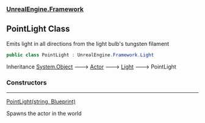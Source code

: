 ### [UnrealEngine.Framework](UnrealEngine_Framework.md 'UnrealEngine.Framework')
## PointLight Class
Emits light in all directions from the light bulb's tungsten filament  
```csharp
public class PointLight : UnrealEngine.Framework.Light
```

Inheritance [System.Object](https://docs.microsoft.com/en-us/dotnet/api/System.Object 'System.Object') &#129106; [Actor](Actor.md 'UnrealEngine.Framework.Actor') &#129106; [Light](Light.md 'UnrealEngine.Framework.Light') &#129106; PointLight  
### Constructors

***
[PointLight(string, Blueprint)](PointLight_PointLight(string_Blueprint).md 'UnrealEngine.Framework.PointLight.PointLight(string, UnrealEngine.Framework.Blueprint)')

Spawns the actor in the world  
